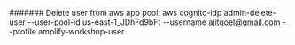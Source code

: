 ####### Delete user from aws app pool:
aws cognito-idp admin-delete-user --user-pool-id us-east-1_JDhFd9bFt --username ajitgoel@gmail.com --profile amplify-workshop-user